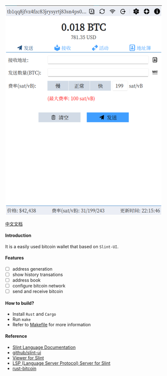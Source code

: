 ![screenshot](./screenshot/bitbox.png)

[中文文档](./README.zh-CN.md)

#### Introduction
It is a easily used bitcoin wallet that based on `Slint-UI`.

#### Features
- [ ] address generation
- [ ] show history transations
- [ ] address book
- [ ] configure bitcoin network
- [ ] send and receive bitcoin

#### How to build?
- Install `Rust` and `Cargo`
- Run `make`
- Refer to [Makefile](./Makefile) for more information

#### Reference
- [Slint Language Documentation](https://slint-ui.com/releases/1.0.0/docs/slint/)
- [github/slint-ui](https://github.com/slint-ui/slint)
- [Viewer for Slint](https://github.com/slint-ui/slint/tree/master/tools/viewer)
- [LSP (Language Server Protocol) Server for Slint](https://github.com/slint-ui/slint/tree/master/tools/lsp)
- [rust-bitcoin](https://github.com/rust-bitcoin/rust-bitcoin/)

